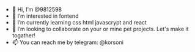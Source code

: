 - 👋 Hi, I’m @9812598
- 👀 I’m interested in fontend
- 🌱 I’m currently learning css html javascrypt and react
- 💞️ I’m looking to collaborate on your or mine pet projects. Let's make it togather!
- 📫 You can reach me by telegram: @korsoni

<!---
9812598/9812598 is a ✨ special ✨ repository because its `README.md` (this file) appears on your GitHub profile.
You can click the Preview link to take a look at your changes.
--->
